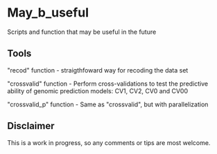 # May_b_useful
Scripts and function that may be useful in the future

## Tools
"recod" function - straigthfoward way for recoding the data set

"crossvalid" function - Perform cross-validations to test the predictive ability of genomic prediction models: CV1, CV2, CV0 and CV00

"crossvalid_p" function - Same as "crossvalid", but with parallelization

## Disclaimer

This is a work in progress, so any comments or tips are most welcome. 


